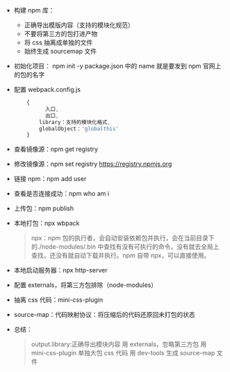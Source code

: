 - 构建 npm 库：

  - 正确导出模版内容（支持的模块化规范）
  - 不要将第三方的包打进产物
  - 将 css 抽离成单独的文件
  - 始终生成 sourcemap 文件

- 初始化项目： npm init -y
  package.json 中的 name 就是要发到 npm 官网上的包的名字
- 配置 webpack.config.js
  ```js
      {
            入口,
            出口,
          library：支持的模块化格式,
          globalObject：'globalthis'
      }
  ```
- 查看镜像源：npm get registry
- 修改镜像源：npm set registry https://registry.npmjs.org
- 链接 npm：npm add user
- 查看是否连接成功：npm who am i
- 上传包：npm publish
- 本地打包：npx wbpack
  > npx：npm 包的执行者，会自动安装依赖包并执行，会在当前目录下的./node-modules/.bin 中查找有没有可执行的命令，没有就去全局上查找，还没有就自动下载并执行。npm 自带 npx，可以直接使用。
- 本地启动服务器：npx http-server

- 配置 externals，将第三方包排除（node-modules）
- 抽离 css 代码：mini-css-plugin
- source-map：代码映射协议：将压缩后的代码还原回未打包的状态

- 总结：
  > output.library:正确导出模块内容
  > 用 externals，忽略第三方包
  > 用 mini-css-plugin 单独大包 css 代码
  > 用 dev-tools 生成 source-map 文件
